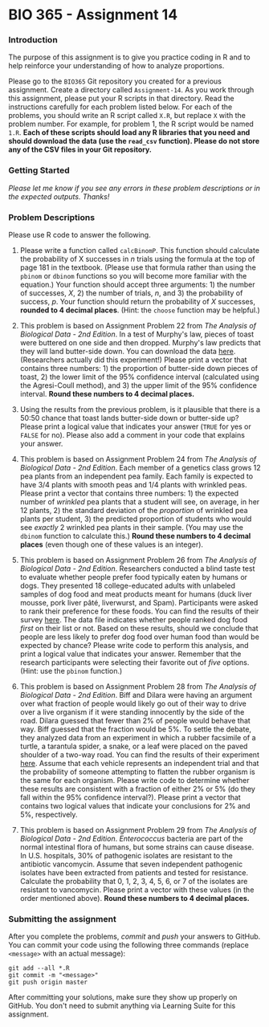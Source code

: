 # BIO 365 - Assignment 14

### Introduction

The purpose of this assignment is to give you practice coding in R and to help reinforce your understanding of how to analyze proportions.

Please go to the `BIO365` Git repository you created for a previous assignment. Create a directory called `Assignment-14`. As you work through this assignment, please put your R scripts in that directory. Read the instructions carefully for each problem listed below. For each of the problems, you should write an R script called `X.R`, but replace `X` with the problem number. For example, for problem 1, the R script would be named `1.R`. **Each of these scripts should load any R libraries that you need and should download the data (use the `read_csv` function). Please do not store any of the CSV files in your Git repository.**

### Getting Started

*Please let me know if you see any errors in these problem descriptions or in the expected outputs. Thanks!*

### Problem Descriptions

Please use R code to answer the following.

1. Please write a function called `calcBinomP`. This function should calculate the probability of X successes in *n* trials using the formula at the top of page 181 in the textbook. (Please use that formula rather than using the `pbinom` or `dbinom` functions so you will become more familiar with the equation.) Your function should accept three arguments: 1) the number of successes, *X*, 2) the number of trials, *n*, and 3) the probability of success, *p*. Your function should return the probability of *X* successes, **rounded to 4 decimal places**. (Hint: the `choose` function may be helpful.)

2. This problem is based on Assignment Problem 22 from *The Analysis of Biological Data - 2nd Edition*. In a test of Murphy's law, pieces of toast were buttered on one side and then dropped. Murphy's law predicts that they will land butter-side down. You can download the data [here](http://whitlockschluter.zoology.ubc.ca/wp-content/data/chapter07/chap07q23ButterSideDown.csv). (Researchers actually did this experiment!) Please print a vector that contains three numbers: 1) the proportion of butter-side down pieces of toast, 2) the lower limit of the 95% confidence interval (calculated using the Agresi-Coull method), and 3) the upper limit of the 95% confidence interval. **Round these numbers to 4 decimal places.**

3. Using the results from the previous problem, is it plausible that there is a 50:50 chance that toast lands butter-side down or butter-side up? Please print a logical value that indicates your answer (`TRUE` for yes or `FALSE` for no). Please also add a comment in your code that explains your answer.

4. This problem is based on Assignment Problem 24 from *The Analysis of Biological Data - 2nd Edition*. Each member of a genetics class grows 12 pea plants from an independent pea family. Each family is expected to have 3/4 plants with smooth peas and 1/4 plants with wrinkled peas. Please print a vector that contains three numbers: 1) the expected number of *wrinkled* pea plants that a student will see, on average, in her 12 plants, 2) the standard deviation of the *proportion* of wrinkled pea plants per student, 3) the predicted proportion of students who would see *exactly* 2 wrinkled pea plants in their sample. (You may use the `dbinom` function to calculate this.) **Round these numbers to 4 decimal places** (even though one of these values is an integer).

5. This problem is based on Assignment Problem 26 from *The Analysis of Biological Data - 2nd Edition*. Researchers conducted a blind taste test to evaluate whether people prefer food typically eaten by humans or dogs. They presented 18 college-educated adults with unlabeled samples of dog food and meat products meant for humans (duck liver mousse, pork liver pâté, liverwurst, and Spam). Participants were asked to rank their preference for these foods. You can find the results of their survey [here](http://whitlockschluter.zoology.ubc.ca/wp-content/data/chapter07/chap07q26DogFoodPate.csv). The data file indicates whether people ranked dog food *first* on their list or not. Based on these results, should we conclude that people are less likely to prefer dog food over human food than would be expected by chance? Please write code to perform this analysis, and print a logical value that indicates your answer. Remember that the research participants were selecting their favorite out of *five* options. (Hint: use the `pbinom` function.)

6. This problem is based on Assignment Problem 28 from *The Analysis of Biological Data - 2nd Edition*. Biff and Dilara were having an argument over what fraction of people would likely go out of their way to drive over a live organism if it were standing innocently by the side of the road. Dilara guessed that fewer than 2% of people would behave that way. Biff guessed that the fraction would be 5%. To settle the debate, they analyzed data from an experiment in which a rubber facsimile of a turtle, a tarantula spider, a snake, or a leaf were placed on the paved shoulder of a two-way road. You can find the results of their experiment [here](http://whitlockschluter.zoology.ubc.ca/wp-content/data/chapter07/chap07q28RoadKill.csv). Assume that each vehicle represents an independent trial and that the probability of someone attempting to flatten the rubber organism is the same for each organism. Please write code to determine whether these results are consistent with a fraction of either 2% or 5% (do they fall within the 95% confidence interval?). Please print a vector that contains two logical values that indicate your conclusions for 2% and 5%, respectively.

7. This problem is based on Assignment Problem 29 from *The Analysis of Biological Data - 2nd Edition*. *Enterococcus* bacteria are part of the normal intestinal flora of humans, but some strains can cause disease. In U.S. hospitals, 30% of pathogenic isolates are resistant to the antibiotic vancomycin. Assume that seven independent pathogenic isolates have been extracted from patients and tested for resistance. Calculate the probability that 0, 1, 2, 3, 4, 5, 6, or 7 of the isolates are resistant to vancomycin. Please print a vector with these values (in the order mentioned above). **Round these numbers to 4 decimal places.**

### Submitting the assignment

After you complete the problems, *commit* and *push* your answers to GitHub. You can commit your code using the following three commands (replace `<message>` with an actual message):

```
git add --all *.R
git commit -m "<message>"
git push origin master
```

After committing your solutions, make sure they show up properly on GitHub. You don't need to submit anything via Learning Suite for this assignment.